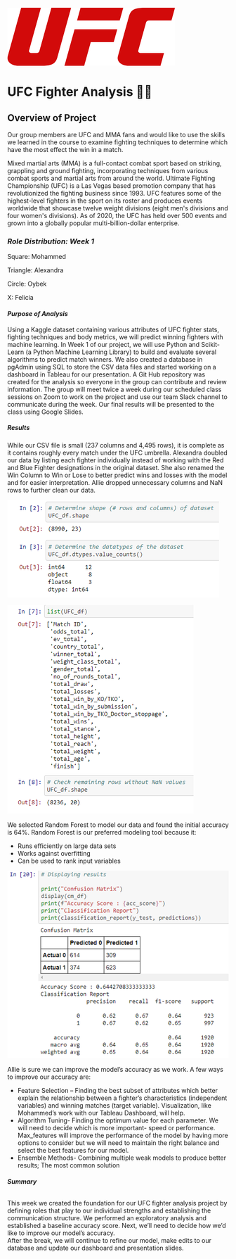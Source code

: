 ![UFC Logo](https://github.com/mhossain615/UFC-/blob/Felicia_Branch/Resources/UFC%20Logo.png)

# **UFC Fighter Analysis** :men_wrestling:

## **Overview of Project**

Our group members are UFC and MMA fans and would like to use the skills we learned in the course to examine fighting techniques to determine which have the most effect the win in a match. 


Mixed martial arts (MMA) is a full-contact combat sport based on striking, grappling and ground fighting, incorporating techniques from various combat sports and martial arts from around the world. Ultimate Fighting Championship (UFC) is a Las Vegas based promotion company that has revolutionized the fighting business since 1993. UFC features some of the highest-level fighters in the sport on its roster and produces events worldwide that showcase twelve weight divisions (eight men's divisions and four women's divisions).  As of 2020, the UFC has held over 500 events and grown into a globally popular multi-billion-dollar enterprise.

### *Role Distribution: Week 1*

Square: Mohammed

Triangle: Alexandra

Circle: Oybek

X: Felicia 

#### *Purpose of Analysis*

Using a Kaggle dataset containing various attributes of UFC fighter stats, fighting techniques and body metrics, we will predict winning fighters with machine learning. In Week 1 of our project, we will use Python and Scikit-Learn (a Python Machine Learning Library) to build and evaluate several algorithms to predict match winners. 
We also created a database in pgAdmin using SQL to store the CSV data files and started working on a dashboard in Tableau for our presentation. 
A Git Hub repository was created for the analysis so everyone in the group can contribute and review information.  The group will meet twice a week during our scheduled class sessions on Zoom to work on the project and use our team Slack channel to communicate during the week. Our final results will be presented to the class using Google Slides. 

##### **Results**

While our CSV file is small (237 columns and 4,495 rows), it is complete as it contains roughly every match under the UFC umbrella.  Alexandra doubled our data by listing each fighter individually instead of working with the Red and Blue Fighter designations in the original dataset. She also renamed the Win Column to Win or Lose to better predict wins and losses with the model and for easier interpretation. Allie dropped unnecessary columns and NaN rows to further clean our data. 

![Updated Data Shape and Types]( https://github.com/mhossain615/UFC-/blob/Felicia_Branch/Resources/Updated%20Data%20Shape%20and%20Types.png)

![Updated Dataframe List](https://github.com/mhossain615/UFC-/blob/Felicia_Branch/Resources/Updated%20DF%20List.png) 

We selected Random Forest to model our data and found the initial accuracy is 64%. Random Forest is our preferred modeling tool because it:
 * Runs efficiently on large data sets
 * Works against overfitting 
 * Can be used to rank input variables 
 
![12.20 Accuracy Score](https://github.com/mhossain615/UFC-/blob/Felicia_Branch/Resources/12.20%20Accuracy%20Score.png)

Allie is sure we can improve the model’s accuracy as we work. A few ways to improve our accuracy are:

* Feature Selection – Finding the best subset of attributes which better explain the relationship between a fighter’s characteristics (independent variables) and winning matches (target variable). Visualization, like Mohammed’s work with our Tableau Dashboard, will help.  
* Algorithm Tuning- Finding the optimum value for each parameter. We will need to decide which is more important- speed or performance. Max_features will improve the performance of the model by having more options to consider but we will need to maintain the right balance and select the best features for our model. 
* Ensemble Methods- Combining multiple weak models to produce better results; The most common solution

###### **Summary**

This week we created the foundation for our UFC fighter analysis project by defining roles that play to our individual strengths and establishing the communication structure. We performed an exploratory analysis and established a baseline accuracy score. Next, we’ll need to decide how we’d like to improve our model’s accuracy.  
After the break, we will continue to refine our model, make edits to our database and update our dashboard and presentation slides. 
